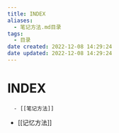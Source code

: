 ```yaml
---
title: INDEX
aliases:
  - 笔记方法.md目录
tags:
  - 目录
date created: 2022-12-08 14:29:24
date updated: 2022-12-08 14:29:24
---
```


# INDEX

      - [[笔记方法]]
- [[记忆方法]]
